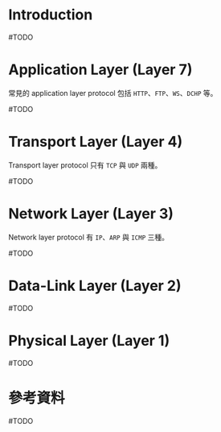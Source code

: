 # Introduction

#TODO

# Application Layer (Layer 7)

常見的 application layer protocol 包括 `HTTP`、`FTP`、`WS`、`DCHP` 等。

#TODO

# Transport Layer (Layer 4)

Transport layer protocol 只有 `TCP` 與 `UDP` 兩種。

#TODO

# Network Layer (Layer 3)

Network layer protocol 有 `IP`、`ARP` 與 `ICMP` 三種。

#TODO

# Data-Link Layer (Layer 2)

#TODO

# Physical Layer (Layer 1)

#TODO

# 參考資料

#TODO
